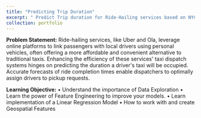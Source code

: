 ```yaml
---
title: "Predicting Trip Duration"
excerpt: " Predict Trip duration for Ride-Hailing services based on NYC Datset using Linear Regression. 1<br/><img src='/images/500x300.png'>"
collection: portfolio
---
```


**Problem Statement:**
Ride-hailing services, like Uber and Ola, leverage online platforms to link passengers with local drivers using personal vehicles, often offering a more affordable and convenient alternative to traditional
taxis. Enhancing the efficiency of these services' taxi dispatch systems hinges on predicting the duration a driver's taxi will be occupied. Accurate forecasts of ride completion times enable dispatchers to optimally assign drivers to pickup requests.

**Learning Objective:**
•	Understand the importance of Data Exploration
•	Learn the power of Feature Engineering to improve your models.
•	Learn implementation of a Linear Regression Model
•	How to work with and create Geospatial Features

